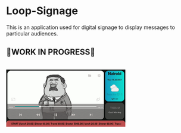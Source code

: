 # Loop-Signage
This is an application used for digital signage to display messages to particular audiences.

## 🚧WORK IN PROGRESS🚧

<img scr="https://github.com/Carrieukie/Loop-Signage/blob/main/assets/loop_signage.gif" width="320" />
<img src="https://github.com/Carrieukie/Loop-Signage/blob/main/assets/loop_signage.gif" width="320"/>


